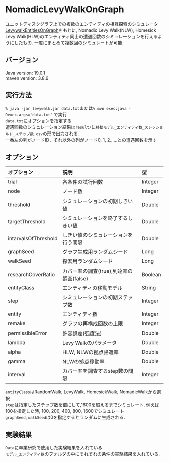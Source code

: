# NomadicLevyWalkOnGraph
ユニットディスクグラフ上での複数のエンティティの相互探索のシミュレータ[LevywalkEntitiesOnGraph](https://github.com/nischis/LevyWalkEntitiesOnGraph)をもとに, Nomadic Levy Walk(NLW), Homesick Levy Walk(HLW)のエンティティ同士の遭遇回数のシミュレーションを行えるようにしたもの.
一度にまとめて複数回のシミュレートが可能.

## バージョン  
Java version: 19.0.1  
maven version: 3.8.6  

## 実行方法
`% java -jar levywalk.jar data.txt`または`% mvn exec:java -Dexec.args='data.txt'` で実行  
`data.txt`にオプションを指定する  
遭遇回数のシミュレーション結果は`result/`に`移動モデル_エンティティ数_スレッショルド_ステップ数.csv`の形で出力される.  
一番左の列がノードID、それ以外の列がノード0, 1, 2……との遭遇回数を示す

## オプション
| オプション | 説明 | 型 |
|:---|:---|:---|
|trial|各条件の試行回数|Integer|
|node|ノード数|Integer|
|threshold|シミュレーションの初期しきい値|Double|
|targetThreshold|シミュレーションを終了するしきい値|Double|
|intarvalsOfThreshold|しきい値のシミュレーションを行う間隔|Double|
|graphSeed|グラフ生成用ランダムシード|Long|
|walkSeed|探索用ランダムシード|Long|
|researchCoverRatio|カバー率の調査(true),到達率の調査(false)|Boolean|
|entityClass|エンティティの移動モデル|String|
|step|シミュレーションの初期ステップ数|Integer|
|entity|エンティティ数|Integer|
|remake|グラフの再構成回数の上限|Integer|
|permissibleError|許容誤差(弧度法)|Double|
|lambda|Levy Walkのパラメータ|Double|
|alpha|HLW, NLWの拠点帰還率|Double|
|gamma|NLWの拠点移動率|Double|
|interval|カバー率を調査するstep数の間隔|Integer|

`entityClass`はRandomWalk, LevyWalk, HomesickWalk, NomadicWalkから選択  
`step`は指定したステップ数を倍にして,1600を超えるまでシミュレート. 例えば100を指定した時, 100, 200, 400, 800, 1600でシミュレート  
`graphSeed`, `walkSeed`は0を指定するとランダムに生成される.  
## 実験結果
`Data`に卒業研究で使用した実験結果を入れている.  
`モデル_エンティティ数`のフォルダの中にそれぞれの条件の実験結果を入れている.


